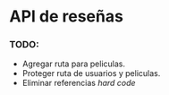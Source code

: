 # API de reseñas

### TODO:
- Agregar ruta para peliculas.
- Proteger ruta de usuarios y peliculas.
- Eliminar referencias _hard code_

